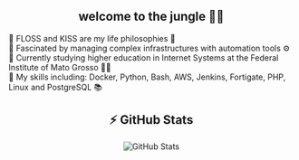 <div align="center" class="myWrapper">
  <!--<img align="center" src="https://raw.githubusercontent.com/andradesysadmin/andradesysadmin/refs/heads/main/linux-linux-power.gif">-->
  <h2 align="center">welcome to the jungle 👊🔥</h2>
</div>
<div>
  <ul style="list-style-type: none; padding: 0;">
    <li>🔹 FLOSS and KISS are my life philosophies 🐧</li>
    <li>🔹 Fascinated by managing complex infrastructures with automation tools ⚙️</li>
    <li>🔹 Currently studying higher education in Internet Systems at the Federal Institute of Mato Grosso 👨‍🏫</li>
    <li>🔹 My skills including: Docker, Python, Bash, AWS, Jenkins, Fortigate, PHP, Linux and PostgreSQL 📚</li>
  </ul>
</div>

<h2 align="center">⚡ GitHub Stats</h2>

<div align="center" class="myWrapper">
  <img src="https://github-readme-stats.vercel.app/api?username=andradesysadmin&show_icons=true&theme=calm_pink" alt="GitHub Stats">
</div>


